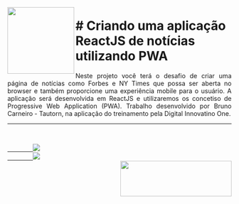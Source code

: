 <p><img src="https://user-images.githubusercontent.com/63436406/132025603-b2e9376d-baf5-4f19-ab71-19c56ef6c33e.png" align="left" height="150px" width="150px">
    <h1># Criando uma aplicação ReactJS de notícias utilizando PWA</h1> 
    <p align="justify">
    Neste projeto você terá o desafio de criar uma página de notícias como Forbes e NY Times que possa ser aberta no browser e também proporcione uma experiência mobile para o usuário. A aplicação será desenvolvida em ReactJS e utilizaremos os concetiso de Progressive Web Application (PWA). Trabalho desenvolvido por Bruno Carneiro - Tautorn, na aplicação do treinamento pela Digital Innovatino One.
    </p>
</p>      

---

<br>
    <code><a href="https:/discord.com">
        <img src="https://img.shields.io/badge/Léo Albergaria%20-%237289DA.svg?&style=for-the-badge&logo=discord&logoColor=white" /></a></code>
    <code><a href="https://www.linkedin.com/in/adm-leo-albergaria/">
        <img src="https://img.shields.io/badge/linkedin%20-%230077B5.svg?&style=for-the-badge&logo=linkedin&logoColor=white" /></a></code>
<br>     

<a href="https://www.digitalinnovation.one/">
    <img src="https://user-images.githubusercontent.com/63436406/127776292-9ec4809a-1137-4dc8-b493-7de0186fd55c.png" align="right" height="80px" width="250px" ></a>
